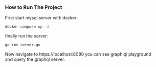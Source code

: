 ### How to Run The Project
First start mysql server with docker:
```bash
docker-compose up -d
```


finally run the server: 

```bash
go run server.go
```
Now navigate to https://localhost:8080 you can see graphiql playground and query the graphql server.
